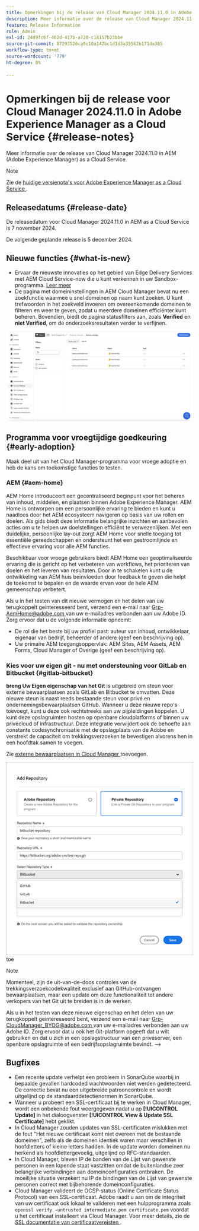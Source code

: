 ```yaml
---
title: Opmerkingen bij de release van Cloud Manager 2024.11.0 in Adobe Experience Manager as a Cloud Service
description: Meer informatie over de release van Cloud Manager 2024.11.0 in AEM as a Cloud Service.
feature: Release Information
role: Admin
exl-id: 24d9fc6f-462d-417b-a728-c18157b23bbe
source-git-commit: 87293526ca9c10a142bc1d1d3a35562b171da385
workflow-type: tm+mt
source-wordcount: '779'
ht-degree: 0%

---
```


# Opmerkingen bij de release voor Cloud Manager 2024.11.0 in Adobe Experience Manager as a Cloud Service {#release-notes}

Meer informatie over de release van Cloud Manager 2024.11.0 in AEM (Adobe Experience Manager) as a Cloud Service.

>[!NOTE]
>
>Zie de [ huidige versienota&#39;s voor Adobe Experience Manager as a Cloud Service ](/help/release-notes/release-notes-cloud/release-notes-current.md).

## Releasedatums {#release-date}

De releasedatum voor Cloud Manager 2024.11.0 in AEM as a Cloud Service is 7 november 2024.

De volgende geplande release is 5 december 2024.

## Nieuwe functies {#what-is-new}

* Ervaar de nieuwste innovaties op het gebied van Edge Delivery Services met AEM Cloud Service-now die u kunt verkennen in uw Sandbox-programma. [ Leer meer ](/help/implementing/cloud-manager/getting-access-to-aem-in-cloud/introduction-sandbox-programs.md#auto-creation) <!-- (CMGR-62319) -->
* De pagina met domeininstellingen in AEM Cloud Manager bevat nu een zoekfunctie waarmee u snel domeinen op naam kunt zoeken. U kunt trefwoorden in het zoekveld invoeren om overeenkomende domeinen te filteren en weer te geven, zodat u meerdere domeinen efficiënter kunt beheren. Bovendien, biedt de pagina statusfilters aan, zoals **Verified** en **niet Verified**, om de onderzoeksresultaten verder te verfijnen. <!-- (CMGR-62615) -->

![ gebied van het Onderzoek in de Montages van het Domein ](/help/implementing/cloud-manager/assets/domain-settings-search.png)

## Programma voor vroegtijdige goedkeuring {#early-adoption}

Maak deel uit van het Cloud Manager-programma voor vroege adoptie en heb de kans om toekomstige functies te testen.

### AEM {#aem-home}

AEM Home introduceert een gecentraliseerd beginpunt voor het beheren van inhoud, middelen, en plaatsen binnen Adobe Experience Manager. AEM Home is ontworpen om een persoonlijke ervaring te bieden en kunt u naadloos door het AEM ecosysteem navigeren op basis van uw rollen en doelen. Als gids biedt deze informatie belangrijke inzichten en aanbevolen acties om u te helpen uw doelstellingen efficiënt te verwezenlijken. Met een duidelijke, persoonlijke lay-out zorgt AEM Home voor snelle toegang tot essentiële gereedschappen en ondersteunt het een gestroomlijnde en effectieve ervaring voor alle AEM functies.

Beschikbaar voor vroege gebruikers biedt AEM Home een geoptimaliseerde ervaring die is gericht op het verbeteren van workflows, het prioriteren van doelen en het leveren van resultaten. Door in te schakelen kunt u de ontwikkeling van AEM huis beïnvloeden door feedback te geven die helpt de toekomst te bepalen en de waarde ervan voor de hele AEM gemeenschap verbetert.

Als u in het testen van dit nieuwe vermogen en het delen van uw terugkoppelt geinteresseerd bent, verzend een e-mail naar [ Grp-AemHome@adobe.com ](mailto:Grp-AemHome@adobe.com) van uw e-mailadres verbonden aan uw Adobe ID. Zorg ervoor dat u de volgende informatie opneemt:

* De rol die het beste bij uw profiel past: auteur van inhoud, ontwikkelaar, eigenaar van bedrijf, beheerder of andere (geef een beschrijving op).
* Uw primaire AEM toegangsoppervlak: AEM Sites, AEM Assets, AEM Forms, Cloud Manager of Overige (geef een beschrijving op).

### Kies voor uw eigen git - nu met ondersteuning voor GitLab en Bitbucket {#gitlab-bitbucket}

<!-- BOTH CS & AMS -->

**breng Uw Eigen eigenschap van het Git** is uitgebreid om steun voor externe bewaarplaatsen zoals GitLab en Bitbucket te omvatten. Deze nieuwe steun is naast reeds bestaande steun voor privé en ondernemingsbewaarplaatsen GitHub. Wanneer u deze nieuwe repo&#39;s toevoegt, kunt u deze ook rechtstreeks aan uw pijpleidingen koppelen. U kunt deze opslagruimten hosten op openbare cloudplatforms of binnen uw privécloud of infrastructuur. Deze integratie verwijdert ook de behoefte aan constante codesynchronisatie met de opslagplaats van de Adobe en verstrekt de capaciteit om trekkingsverzoeken te bevestigen alvorens hen in een hoofdtak samen te voegen.

Zie [ externe bewaarplaatsen in Cloud Manager ](/help/implementing/cloud-manager/managing-code/external-repositories.md) toevoegen.

![ voeg de dialoogdoos van de Bewaarplaats ](/help/implementing/cloud-manager/release-notes/assets/repositories-add-release-notes.png) toe

>[!NOTE]
>
>Momenteel, zijn de uit-van-de-doos controles van de trekkingsverzoekcodekwaliteit exclusief aan GitHub-ontvangen bewaarplaatsen, maar een update om deze functionaliteit tot andere verkopers van het Git uit te breiden is in de werken.

Als u in het testen van deze nieuwe eigenschap en het delen van uw terugkoppelt geinteresseerd bent, verzend een e-mail naar [ Grp-CloudManager_BYOG@adobe.com ](mailto:Grp-CloudManager_BYOG@adobe.com) van uw e-mailadres verbonden aan uw Adobe ID. Zorg ervoor dat u ook het Git-platform opgeeft dat u wilt gebruiken en dat u zich in een opslagstructuur van een privéserver, een openbare opslagruimte of een bedrijfsopslagruimte bevindt. —>


## Bugfixes

* Een recente update verhelpt een probleem in SonarQube waarbij in bepaalde gevallen hardcoded wachtwoorden niet werden gedetecteerd. De correctie bevat nu een uitgebreide patrooncontrole en wordt uitgelijnd op de standaarddetectienormen in SonarQube. <!-- CMGR-62682 -->
* Wanneer u probeert een SSL-certificaat bij te werken in Cloud Manager, wordt een onbekende fout weergegeven nadat u op **[!UICONTROL Update]** in het dialoogvenster **[!UICONTROL View & Update SSL Certificate]** hebt geklikt. <!-- CMGR-62848 -->
* In Cloud Manager zouden updates van SSL-certificaten mislukken met de fout &quot;Het nieuwe certificaat komt niet overeen met de bestaande domeinen&quot;, zelfs als de domeinen identiek waren maar verschillen in hoofdletters of kleine letters hadden. In de update worden domeinen nu herkend als hoofdlettergevoelig, uitgelijnd op RFC-standaarden. <!-- CMGR-62844 -->
* In Cloud Manager, bleven IP de banden van de Lijst van gewenste personen in een lopende staat vastzitten omdat de buitenlandse zeer belangrijke verbindingen aan domeinconfiguraties ontbraken. De moeilijke situatie verzekert nu IP de bindingen van de Lijst van gewenste personen correct met bijbehorende domeinconfiguraties. <!-- CMGR-62838 -->
* Cloud Manager valideert de OCSP-status (Online Certificate Status Protocol) van een SSL-certificaat. Adobe raadt u aan om de integriteit van uw certificaat ook lokaal te valideren met een hulpprogramma zoals `openssl verify -untrusted intermediate.pem certificate.pem` voordat u het certificaat installeert via Cloud Manager. Voor meer details, zie de [ SSL documentatie van certificaatvereisten ](https://experienceleague.adobe.com/en/docs/experience-manager-cloud-service/content/implementing/using-cloud-manager/manage-ssl-certificates/introduction-to-ssl-certificates#requirements). <!-- CMGR-62341  -->



<!-- ## Known issues {#known-issues} -->